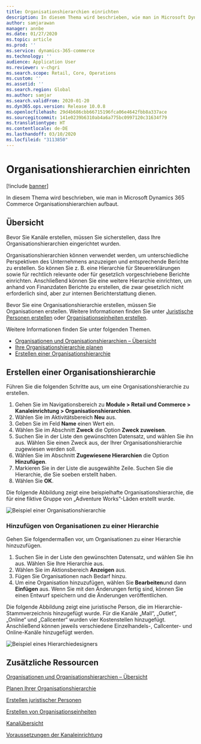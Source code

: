 ```yaml
---
title: Organisationshierarchien einrichten
description: In diesem Thema wird beschrieben, wie man in Microsoft Dynamics 365 Commerce Organisationshierarchien aufbaut.
author: samjarawan
manager: annbe
ms.date: 01/27/2020
ms.topic: article
ms.prod: ''
ms.service: dynamics-365-commerce
ms.technology: ''
audience: Application User
ms.reviewer: v-chgri
ms.search.scope: Retail, Core, Operations
ms.custom: ''
ms.assetid: ''
ms.search.region: Global
ms.author: samjar
ms.search.validFrom: 2020-01-20
ms.dyn365.ops.version: Release 10.0.8
ms.openlocfilehash: 29d4b686cbb66715196fca06e4642fbb8a337ace
ms.sourcegitcommit: 141e0239b6310ab4a6a775bc0997120c31634f79
ms.translationtype: HT
ms.contentlocale: de-DE
ms.lasthandoff: 03/10/2020
ms.locfileid: "3113850"
---
```

# <a name="set-up-organization-hierarchies"></a>Organisationshierarchien einrichten


[!include [banner](includes/banner.md)]

In diesem Thema wird beschrieben, wie man in Microsoft Dynamics 365 Commerce Organisationshierarchien aufbaut.

## <a name="overview"></a>Übersicht

Bevor Sie Kanäle erstellen, müssen Sie sicherstellen, dass Ihre Organisationshierarchien eingerichtet wurden.

Organisationshierarchien können verwendet werden, um unterschiedliche Perspektiven des Unternehmens anzuzeigen und entsprechende Berichte zu erstellen. So können Sie z. B. eine Hierarchie für Steuererklärungen sowie für rechtlich relevante oder für gesetzlich vorgeschriebene Berichte einrichten. Anschließend können Sie eine weitere Hierarchie einrichten, um anhand von Finanzdaten Berichte zu erstellen, die zwar gesetzlich nicht erforderlich sind, aber zur internen Berichterstattung dienen.

Bevor Sie eine Organisationshierarchie erstellen, müssen Sie Organisationen erstellen. Weitere Informationen finden Sie unter [Juristische Personen erstellen](channels-legal-entities.md) oder [Organisationseinheiten erstellen](../fin-ops-core/fin-ops/organization-administration/tasks/create-operating-unit.md?toc=/dynamics365/commerce/toc.json).


Weitere Informationen finden Sie unter folgenden Themen.
- [Organisationen und Organisationshierarchien – Übersicht](../fin-ops-core/fin-ops/organization-administration/organizations-organizational-hierarchies.md?toc=/dynamics365/commerce/toc.json)
- [Ihre Organisationshierarchie planen](../fin-ops-core/fin-ops/organization-administration/plan-organizational-hierarchy.md?toc=/dynamics365/commerce/toc.json)
- [Erstellen einer Organisationshierarchie](../fin-ops-core/fin-ops/organization-administration/tasks/create-organization-hierarchy.md?toc=/dynamics365/commerce/toc.json)

## <a name="create-an-organizational-hierarchy"></a>Erstellen einer Organisationshierarchie

Führen Sie die folgenden Schritte aus, um eine Organisationshierarchie zu erstellen.

1. Gehen Sie im Navigationsbereich zu **Module \> Retail und Commerce \> Kanaleinrichtung \> Organisationshierarchien**.
1. Wählen Sie im Aktivitätsbereich **Neu** aus.
1. Geben Sie im Feld **Name** einen Wert ein.
1. Wählen Sie im Abschnitt **Zweck** die Option **Zweck zuweisen**.
1. Suchen Sie in der Liste den gewünschten Datensatz, und wählen Sie ihn aus. Wählen Sie einen Zweck aus, der Ihrer Organisationshierarchie zugewiesen werden soll.
1. Wählen Sie im Abschnitt **Zugewiesene Hierarchien** die Option **Hinzufügen**.
1. Markieren Sie in der Liste die ausgewählte Zeile. Suchen Sie die Hierarchie, die Sie soeben erstellt haben.
1. Wählen Sie **OK**.

Die folgende Abbildung zeigt eine beispielhafte Organisationshierarchie, die für eine fiktive Gruppe von „Adventure Works”-Läden erstellt wurde.

![Beispiel einer Organisationshierarchie](media/organizational-hierarchies.png)

### <a name="add-organizations-to-a-hierarchy"></a>Hinzufügen von Organisationen zu einer Hierarchie

Gehen Sie folgendermaßen vor, um Organisationen zu einer Hierarchie hinzuzufügen.

1. Suchen Sie in der Liste den gewünschten Datensatz, und wählen Sie ihn aus. Wählen Sie Ihre Hierarchie aus.
1. Wählen Sie im Aktionsbereich **Anzeigen** aus.
1. Fügen Sie Organisationen nach Bedarf hinzu.
1. Um eine Organisation hinzuzufügen, wählen Sie **Bearbeiten**und dann **Einfügen** aus. Wenn Sie mit den Änderungen fertig sind, können Sie einen Entwurf speichern und die Änderungen veröffentlichen.

Die folgende Abbildung zeigt eine juristische Person, die im Hierarchie-Stammverzeichnis hinzugefügt wurde. Für die Kanäle „Mall“, „Outlet“, „Online“ und „Callcenter“ wurden vier Kostenstellen hinzugefügt. Anschließend können jeweils verschiedene Einzelhandels-, Callcenter- und Online-Kanäle hinzugefügt werden.

![Beispiel eines Hierarchiedesigners](media/hierarchy-designer.png)

## <a name="additional-resources"></a>Zusätzliche Ressourcen

[Organisationen und Organisationshierarchien – Übersicht](../fin-ops-core/fin-ops/organization-administration/organizations-organizational-hierarchies.md?toc=/dynamics365/commerce/toc.json)

[Planen Ihrer Organisationshierarchie](../fin-ops-core/fin-ops/organization-administration/plan-organizational-hierarchy.md?toc=/dynamics365/commerce/toc.json)

[Erstellen juristischer Personen](channels-legal-entities.md)

[Erstellen von Organisationseinheiten](../fin-ops-core/fin-ops/organization-administration/tasks/create-operating-unit.md?toc=/dynamics365/commerce/toc.json)

[Kanalübersicht](channels-overview.md)

[Voraussetzungen der Kanaleinrichtung](channels-prerequisites.md)
